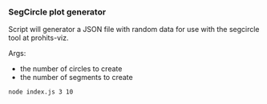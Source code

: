 ### SegCircle plot generator

Script will generator a JSON file with random data for use with the segcircle tool at prohits-viz.

Args:
* the number of circles to create
* the number of segments to create

```
node index.js 3 10
```
